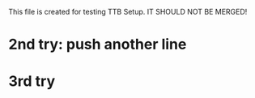 This file is created for testing TTB Setup. IT SHOULD NOT BE MERGED!
# 2nd try: push another line
# 3rd try

